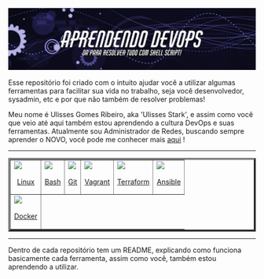 <img src='aprendendo-devops-cover.png'>


Esse repositório foi criado com o intuito ajudar você a utilizar algumas ferramentas para facilitar sua vida no trabalho, seja você desenvolvedor, sysadmin, etc e por que não também de resolver problemas!

Meu nome é Ulisses Gomes Ribeiro, aka 'Ulisses Stark', e assim como você que veio até aqui também estou aprendendo a cultura DevOps e suas ferramentas. Atualmente sou Administrador de Redes, buscando sempre aprender o NOVO, você pode me conhecer mais <a href='https://github.com/UlissesRibeiro'>aqui</a> !

<hr>

<table border="4">
    <!--<tr>
        <th>Name</th>
        <th>Location</th>
        <th>Photo</th>
    </tr>-->
    <tr>
        <td>
        <img src="https://cdn.jsdelivr.net/gh/devicons/devicon/icons/linux/linux-original.svg" / width=100>
        <p align=center>
        <a href='https://github.com/UlissesRibeiro/aprendendo-devops/tree/master/linux'>Linux</a>
        </p>
        </td>
        <td>
        <img src="https://cdn.jsdelivr.net/gh/devicons/devicon/icons/bash/bash-original.svg" / width=100>
        <p align=center>
        <a href='https://github.com/UlissesRibeiro/aprendendo-devops/tree/master/bash'>Bash</a>
        </p>
        </td>
        <td>
        <img src="https://cdn.jsdelivr.net/gh/devicons/devicon/icons/git/git-original.svg" / width=100>
        <p align=center>
        <a href='https://github.com/UlissesRibeiro/curso_devops/tree/master/git'>Git</a>
        </p>
        </td>
        <td>
        <img src="https://cdn.jsdelivr.net/gh/devicons/devicon/icons/vagrant/vagrant-original.svg" / width=100>
        <p align=center>
        <a href='https://github.com/UlissesRibeiro/curso_devops/tree/master/vagrant'>Vagrant</a>
        </p>
        </td>
        <td>
        <img src="https://cdn.jsdelivr.net/gh/devicons/devicon/icons/terraform/terraform-original.svg" / width=100>
        <p align=center>
        <a href='https://github.com/UlissesRibeiro/curso_devops/tree/master/git'>Terraform</a>
        </p>
        </td>
        <td>
        <img src="https://cdn.jsdelivr.net/gh/devicons/devicon/icons/ansible/ansible-original.svg" / width=100>
        <p align=center>
        <a href='https://github.com/UlissesRibeiro/curso_devops/tree/master/ansible'>Ansible</a>
        </p>
        </td>
    </tr>
    <tr>
        <td>
        <img src="https://cdn.jsdelivr.net/gh/devicons/devicon/icons/docker/docker-original.svg" / width=100>
        <p align=center>
        <a href='https://github.com/UlissesRibeiro/aprendendo-devops/tree/master/docker'>Docker</a>
        </p>
        </td>
        <!--<td>
        <img src="https://cdn.jsdelivr.net/gh/devicons/devicon/icons/bash/bash-original.svg" / width=100>
        <p align=center>
        <a href='https://github.com/UlissesRibeiro/aprendendo-devops/tree/master/bash'>Bash</a>
        </p>
        </td>
        <td>
        <img src="https://cdn.jsdelivr.net/gh/devicons/devicon/icons/git/git-original.svg" / width=100>
        <p align=center>
        <a href='https://github.com/UlissesRibeiro/curso_devops/tree/master/git'>Git</a>
        </p>
        </td>
        <td>
        <img src="https://cdn.jsdelivr.net/gh/devicons/devicon/icons/vagrant/vagrant-original.svg" / width=100>
        <p align=center>
        <a href='https://github.com/UlissesRibeiro/curso_devops/tree/master/vagrant'>Vagrant</a>
        </p>
        </td>
        <td>
        <img src="https://cdn.jsdelivr.net/gh/devicons/devicon/icons/terraform/terraform-original.svg" / width=100>
        <p align=center>
        <a href='https://github.com/UlissesRibeiro/curso_devops/tree/master/git'>Terraform</a>
        </p>
        </td>
        <td>
        <img src="https://cdn.jsdelivr.net/gh/devicons/devicon/icons/ansible/ansible-original.svg" / width=100>
        <p align=center>
        <a href='https://github.com/UlissesRibeiro/curso_devops/tree/master/ansible'>Ansible</a>
        </p>
        </td>-->
    </tr>
</table>

<hr>
<link rel="stylesheet" href="https://cdn.jsdelivr.net/gh/devicons/devicon@v2.15.1/devicon.min.css">
<link rel="stylesheet" href="https://cdn.jsdelivr.net/gh/devicons/devicon@v2.15.1/devicon.min.css">
<link rel="stylesheet" href="https://cdn.jsdelivr.net/gh/devicons/devicon@v2.15.1/devicon.min.css">
          


Dentro de cada repositório tem um README, explicando como funciona basicamente cada ferramenta, assim como você, também estou aprendendo a utilizar.